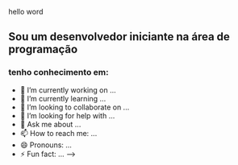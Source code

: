 hello word
## Sou um desenvolvedor iniciante na área de programação
### tenho conhecimento em:
<a href="https://img.shields.io/badge/HTML-239120?style=for-the-badge&logo=html5&logoColor=white"></a>
<a href="https://img.shields.io/badge/CSS-239120?&style=for-the-badge&logo=css3&logoColor=white"></a>
<a href="https://img.shields.io/badge/Java-ED8B00?style=for-the-badge&logo=openjdk&logoColor=white"></a>
<a href="https://img.shields.io/badge/MySQL-00000F?style=for-the-badge&logo=mysql&logoColor=white"></a>

- 🔭 I’m currently working on ...
- 🌱 I’m currently learning ...
- 👯 I’m looking to collaborate on ...
- 🤔 I’m looking for help with ...
- 💬 Ask me about ...
- 📫 How to reach me: ...
- 😄 Pronouns: ...
- ⚡ Fun fact: ...
-->
